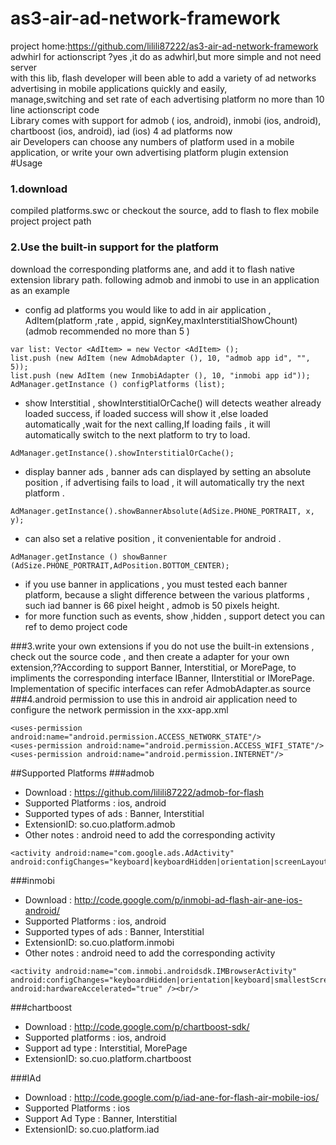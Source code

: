 as3-air-ad-network-framework<br/>
============================
project home:https://github.com/lilili87222/as3-air-ad-network-framework<br/>
adwhirl for actionscript ?yes ,it do as adwhirl,but more simple and not need server <br/>
with this lib, flash developer will been able to  add a variety of ad networks advertising in mobile applications  quickly and easily, <br/>
manage,switching and set rate of each advertising platform no more than 10 line actionscript  code<br/>
Library comes with support for admob (  ios, android), inmobi (ios, android), chartboost (ios, android), iad (ios) 4 ad platforms now<br/>
air Developers can choose any numbers of platform used in a mobile application, or write your own advertising platform plugin  extension<br/>
#Usage
### 1.download
 compiled platforms.swc or checkout the source, add to  flash to flex mobile project  project path<br/>
### 2.Use the built-in support for the platform 
 download the corresponding platforms ane, and add it to flash  native extension library path. following admob and inmobi to use in an application as an example<br/>
-	 config ad platforms you would like to add in air application , AdItem(platform ,rate , appid, signKey,maxInterstitialShowChount) (admob  recommended no more than 5 )<br/>
```
var list: Vector <AdItem> = new Vector <AdItem> ();
list.push (new AdItem (new AdmobAdapter (), 10, "admob app id", "", 5));
list.push (new AdItem (new InmobiAdapter (), 10, "inmobi app id"));
AdManager.getInstance () configPlatforms (list);
```
-	 show Interstitial ,  showInterstitialOrCache() will detects weather already loaded success, if loaded success will show it ,else  loaded automatically  ,wait for the next calling,If loading fails , it will automatically switch to the next platform to try to load.<br/>
```
AdManager.getInstance().showInterstitialOrCache();
```
-	 display banner ads , banner ads can displayed by setting an absolute position , if advertising fails to load , it will automatically try the next  platform .<br/>
```
AdManager.getInstance().showBannerAbsolute(AdSize.PHONE_PORTRAIT, x, y);
```

-	 can also set a relative position  , it convenientable for android .<br/>
```
AdManager.getInstance () showBanner (AdSize.PHONE_PORTRAIT,AdPosition.BOTTOM_CENTER);
```
-	if you use  banner in applications , you must  tested each banner platform, because a slight difference between the various platforms , such iad banner is 66 pixel height , admob is 50 pixels height.<br/>
-	 for more function such as events, show ,hidden  , support  detect you can ref to demo project code<br/>

###3.write your own extensions 
 if you do not use the built-in extensions ,  check out the source code , and then create a adapter for your own extension,??According to support Banner, Interstitial, or MorePage, to impliments the corresponding interface IBanner, IInterstitial or IMorePage. Implementation of specific interfaces can refer AdmobAdapter.as source<br/>
###4.android permission
 to use this in android air application need to configure the network permission in the xxx-app.xml<br/>
```
<uses-permission android:name="android.permission.ACCESS_NETWORK_STATE"/>
<uses-permission android:name="android.permission.ACCESS_WIFI_STATE"/>
<uses-permission android:name="android.permission.INTERNET"/>
```
##Supported Platforms 
###admob
- Download : https://github.com/lilili87222/admob-for-flash<br/>
- Supported Platforms : ios, android<br/>
- Supported types of ads : Banner, Interstitial<br/>
- ExtensionID: so.cuo.platform.admob<br/>
- Other notes : android need to add the corresponding activity<br/>
```
<activity android:name="com.google.ads.AdActivity"
android:configChanges="keyboard|keyboardHidden|orientation|screenLayout|uiMode|screenSize|smallestScreenSize"/>
```
###inmobi
- Download : http://code.google.com/p/inmobi-ad-flash-air-ane-ios-android/<br/>
- Supported Platforms : ios, android<br/>
- Supported types of ads : Banner, Interstitial<br/>
- ExtensionID: so.cuo.platform.inmobi<br/>
- Other notes : android need to add the corresponding activity<br/>
```
<activity android:name="com.inmobi.androidsdk.IMBrowserActivity" android:configChanges="keyboardHidden|orientation|keyboard|smallestScreenSize|screenSize" android:hardwareAccelerated="true" /><br/>
```

###chartboost<br/>
- Download : http://code.google.com/p/chartboost-sdk/<br/>
- Supported platforms : ios, android<br/>
- Support ad type : Interstitial, MorePage<br/>
- ExtensionID: so.cuo.platform.chartboost<br/>

###IAd<br/>
- Download : http://code.google.com/p/iad-ane-for-flash-air-mobile-ios/<br/>
- Supported Platforms : ios<br/>
- Support Ad Type : Banner, Interstitial<br/>
- ExtensionID: so.cuo.platform.iad<br/>
